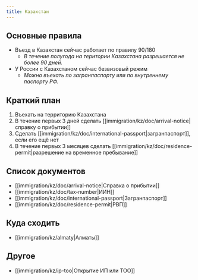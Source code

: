 ```yaml
---
title: Казахстан
---
```

## Основные правила
- Въезд в Казахстан сейчас работает по правилу 90/180
	- *В течение полугода на територии Казахстана разрешается не более 90 дней.*
- У России с Казахстаном сейчас безвизовый режим
	- *Можно въехать по загранпаспорту или по внутреннему паспорту РФ.*

## Краткий план
1. Въехать на территорию Казахстана
2. В течение первых 3 дней сделать [[immigration/kz/doc/arrival-notice|справку о прибытии]]
3. Сделать [[immigration/kz/doc/international-passport|загранпаспорт]], если его ещё нет
4. В течение первых 3 месяцев сделать [[immigration/kz/doc/residence-permit|разрешение на временное пребывание]]

## Список документов
- [[immigration/kz/doc/arrival-notice|Справка о прибытии]]
- [[immigration/kz/doc/tax-number|ИИН]]
- [[immigration/kz/doc/international-passport|Загранпаспорт]]
- [[immigration/kz/doc/residence-permit|РВП]]

## Куда сходить
- [[immigration/kz/almaty|Алматы]]

## Другое
- [[immigration/kz/ip-too|Открытие ИП или ТОО]]